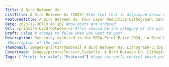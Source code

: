 ```yaml
---
Title: A Bird Between Us
ListTitle: A Bird Between Us (2023) #the text that is displayed below each post on the list pages
FeaturedTitle: A Bird Between Us, Four Layer Reductive Lithogrpah, 58cm x44cm, Edition of 7 (2023) #the text that is displayed if the post is on the featured slot
Date: 2023-12-30T13:46:16Z #how posts are ordered 
Url: /prints/a-bird-between-us #this should be the category of the post and then the file name e.g. /print/printfilename
Draft: False # change to false when you want to post
Description: Reccently exhbited in the RBSA Print Prize 2024, 'A Bird Between Us' captures the figures of the two actors through gestural bodily mark making and the transformation of the space between them into a bird like creature that is the physical embodiment of their connection.
 #Description of the post
Thumbnail: images/prints/Thumbnail A Bird Between Us. Lithograph-3.jpg #append link to image that will be shown on the list page
Coverimage: images/prints/Tessier,Isabella. A Bird Between Us. Lithograph-3.jpg #the image that will be displayed at the top of the post
Tags: ["Prints for sale", "Featured"] #tags currently control which posts are featured and what prints are available to buy, add more by adding a comma to the latest tag
---
```


<!----
    Guide for basic text formatting if needed (italics, headings etc): https://www.markdownguide.org/basic-syntax/

    ![This is where the alt text goes (image description)](https://isabellatessier.co.uk/images/exhibitions/venice%20biennale/exhibition%20and%20talk/2-Cover-image.jpg <- link to the image)
    This is where to put the caption for the image
>

